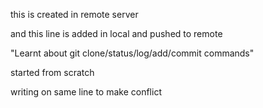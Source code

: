 this is created in remote server

and this line is added in local and pushed to remote

"Learnt about git clone/status/log/add/commit commands"

started from scratch

writing on same line to make conflict
